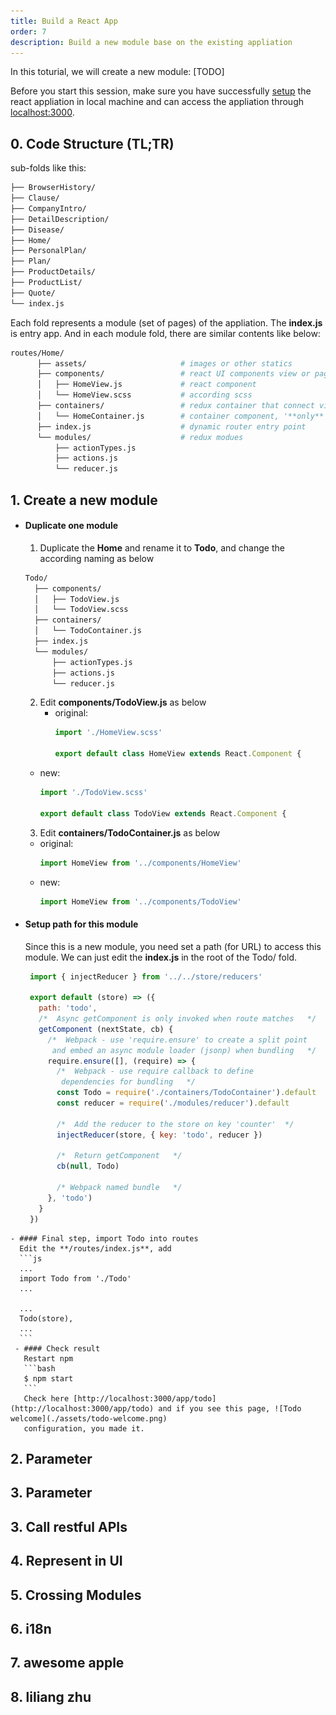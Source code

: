 ```yaml
---
title: Build a React App
order: 7
description: Build a new module base on the existing appliation
---
```

In this toturial, we will create a new module: [TODO]

Before you start this session, make sure you have successfully [setup](./setup.html#Setup-react-application) the react appliation in local machine and can access the appliation through [localhost:3000](http://localhost:3000/app/productList?msg=eyJ0ZW5hbnRDb2RlIjoiR1VFU1QiLCJwcm9kdWNlckNvZGUiOiJhdjEyMzQ1IiwicHJvZHVjZXJOYW1lIjoiQXZyaXN0IEFnZW50IiwicHJvZHVjZXJUeXBlIjoiMSIsInByb2R1Y2VyUGhvbmUiOiIxMjM0NTY3ODkwMSIsInByb2R1Y2VyRW1haWwiOiJhZG1pbkBlYmFvdGVjaC5jb20iLCJleHRyYVByb3BlcnRpZXMiOnt9LCJhZ2VudEluZm9NYXAiOnt9fQ==&sign=14222f754cf86d06cd1f462d8ce91278&tenantCode=GUEST).

## 0. Code Structure (TL;TR)
 sub-folds like this:
```bash
├── BrowserHistory/
├── Clause/
├── CompanyIntro/
├── DetailDescription/
├── Disease/
├── Home/
├── PersonalPlan/
├── Plan/
├── ProductDetails/
├── ProductList/
├── Quote/
└── index.js
```
Each fold represents a module (set of pages) of the appliation. The **index.js** is entry app. And in each module fold, there are similar contents like below:

```sh
routes/Home/
      ├── assets/                     # images or other statics
      ├── components/                 # react UI components view or page
      │   ├── HomeView.js             # react component
      │   └── HomeView.scss           # according scss
      ├── containers/                 # redux container that connect view and store
      │   └── HomeContainer.js        # container component, '**only** responsible for wiring in the actions and state necessary to render a presentational component'
      ├── index.js                    # dynamic router entry point
      └── modules/                    # redux modues
          ├── actionTypes.js
          ├── actions.js
          └── reducer.js
```
## 1. Create a new module
   - #### Duplicate one module
     1. Duplicate the **Home** and rename it to **Todo**, and change the according naming as below
      ```bash
      Todo/
        ├── components/
        │   ├── TodoView.js
        │   └── TodoView.scss
        ├── containers/
        │   └── TodoContainer.js
        ├── index.js
        └── modules/
            ├── actionTypes.js
            ├── actions.js
            └── reducer.js
      ```
     2. Edit **components/TodoView.js** as below
        - original:
            ```javascript
            import './HomeView.scss'

            export default class HomeView extends React.Component {
            ```
       - new:
            ```javascript
            import './TodoView.scss'

            export default class TodoView extends React.Component {
            ```
     3. Edit **containers/TodoContainer.js** as below
       - original:
            ```js
            import HomeView from '../components/HomeView'
            ```
       - new:
            ```js
            import HomeView from '../components/TodoView'
            ```
   - #### Setup path for this module
     Since this is a new module, you need set a path (for URL) to access this module. We can just edit the **index.js** in the root of the Todo/ fold.
     ```js
      import { injectReducer } from '../../store/reducers'

      export default (store) => ({
        path: 'todo',
        /*  Async getComponent is only invoked when route matches   */
        getComponent (nextState, cb) {
          /*  Webpack - use 'require.ensure' to create a split point
           and embed an async module loader (jsonp) when bundling   */
          require.ensure([], (require) => {
            /*  Webpack - use require callback to define
             dependencies for bundling   */
            const Todo = require('./containers/TodoContainer').default
            const reducer = require('./modules/reducer').default

            /*  Add the reducer to the store on key 'counter'  */
            injectReducer(store, { key: 'todo', reducer })

            /*  Return getComponent   */
            cb(null, Todo)

            /* Webpack named bundle   */
          }, 'todo')
        }
      })
      ```

    - #### Final step, import Todo into routes
      Edit the **/routes/index.js**, add
      ```js
      ...
      import Todo from './Todo'
      ...

      ...
      Todo(store),
      ...
      ```
     - #### Check result
       Restart npm
       ```bash
       $ npm start
       ```
       Check here [http://localhost:3000/app/todo](http://localhost:3000/app/todo) and if you see this page, ![Todo welcome](./assets/todo-welcome.png)
       configuration, you made it.

## 2. Parameter
## 3. Parameter

## 3. Call restful APIs

## 4. Represent in UI

## 5. Crossing Modules

## 6. i18n

## 7. awesome apple
## 8. liliang zhu
